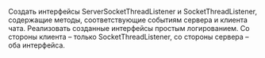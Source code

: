 Создать интерфейсы ServerSocketThreadListener и SocketThreadListener, содержащие методы, соответствующие событиям сервера и клиента чата. Реализовать созданные интерфейсы простым логированием. Со стороны клиента – только SocketThreadListener,
со стороны сервера – оба интерфейса.